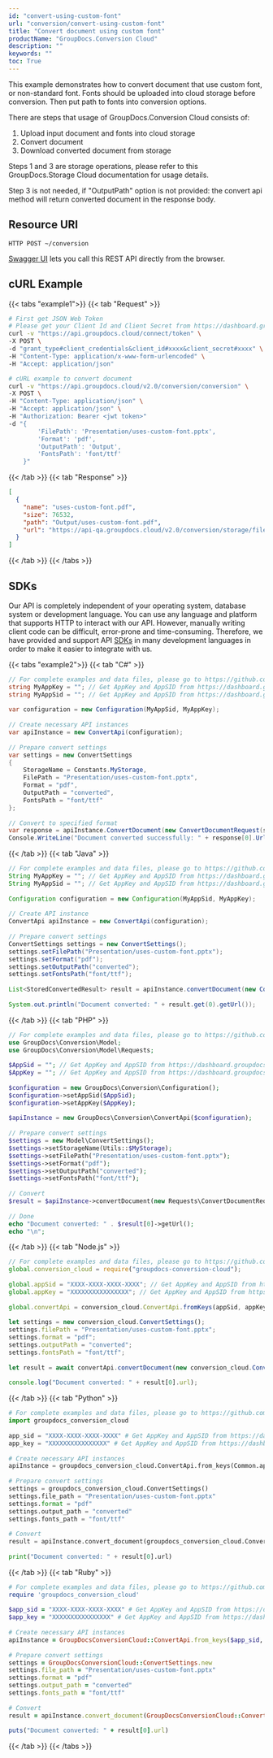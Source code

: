 ```yaml
---
id: "convert-using-custom-font"
url: "conversion/convert-using-custom-font"
title: "Convert document using custom font"
productName: "GroupDocs.Conversion Cloud"
description: ""
keywords: ""
toc: True
---
```


This example demonstrates how to convert document that use custom font, or non-standard font. Fonts should be uploaded into cloud storage before conversion. Then put path to fonts into conversion options.

There are steps that usage of GroupDocs.Conversion Cloud consists of:

1. Upload input document and fonts into cloud storage
1. Convert document
1. Download converted document from storage

Steps 1 and 3 are storage operations, please refer to this GroupDocs.Storage Cloud documentation for usage details.

Step 3 is not needed, if "OutputPath" option is not provided: the convert api method will return converted document in the response body.

## Resource URI

```HTTP POST ~/conversion```

[Swagger UI](https://apireference.groupdocs.cloud/watermark/#/Info/GetInfo) lets you call this REST API directly from the browser.

## cURL Example

{{< tabs "example1">}} {{< tab "Request" >}}

```bash
# First get JSON Web Token
# Please get your Client Id and Client Secret from https://dashboard.groupdocs.cloud/applications. Kindly place Client Id in "client_id" and Client Secret in "client_secret" argument.
curl -v "https://api.groupdocs.cloud/connect/token" \
-X POST \
-d "grant_type#client_credentials&client_id#xxxx&client_secret#xxxx" \
-H "Content-Type: application/x-www-form-urlencoded" \
-H "Accept: application/json"

# cURL example to convert document
curl -v "https://api.groupdocs.cloud/v2.0/conversion/conversion" \
-X POST \
-H "Content-Type: application/json" \
-H "Accept: application/json" \
-H "Authorization: Bearer <jwt token>"
-d "{
        'FilePath': 'Presentation/uses-custom-font.pptx',
        'Format': 'pdf',        
        'OutputPath': 'Output',
        'FontsPath': 'font/ttf'
    }"

```

{{< /tab >}} {{< tab "Response" >}}

```json
[
  {
    "name": "uses-custom-font.pdf",
    "size": 76532,
    "path": "Output/uses-custom-font.pdf",
    "url": "https://api-qa.groupdocs.cloud/v2.0/conversion/storage/file/Output/uses-custom-font.pdf"
  }
]
``` 
{{< /tab >}} {{< /tabs >}}

## SDKs

Our API is completely independent of your operating system, database system or development language. You can use any language and platform that supports HTTP to interact with our API. However, manually writing client code can be difficult, error-prone and time-consuming. Therefore, we have provided and support API [SDKs](https://github.com/groupdocs-conversion-cloud) in many development languages in order to make it easier to integrate with us. 


{{< tabs "example2">}} {{< tab "C#" >}}

```csharp
// For complete examples and data files, please go to https://github.com/groupdocs-conversion-cloud/groupdocs-conversion-cloud-dotnet-samples
string MyAppKey = ""; // Get AppKey and AppSID from https://dashboard.groupdocs.cloud
string MyAppSid = ""; // Get AppKey and AppSID from https://dashboard.groupdocs.cloud
  
var configuration = new Configuration(MyAppSid, MyAppKey);
  
// Create necessary API instances
var apiInstance = new ConvertApi(configuration);
 
// Prepare convert settings
var settings = new ConvertSettings
{
    StorageName = Constants.MyStorage,
    FilePath = "Presentation/uses-custom-font.pptx",
    Format = "pdf",
    OutputPath = "converted",
    FontsPath = "font/ttf"
};
 
// Convert to specified format
var response = apiInstance.ConvertDocument(new ConvertDocumentRequest(settings));
Console.WriteLine("Document converted successfully: " + response[0].Url);
```

{{< /tab >}} {{< tab "Java" >}}

```java
// For complete examples and data files, please go to https://github.com/groupdocs-conversion-cloud/groupdocs-conversion-cloud-java-samples
String MyAppKey = ""; // Get AppKey and AppSID from https://dashboard.groupdocs.cloud
String MyAppSid = ""; // Get AppKey and AppSID from https://dashboard.groupdocs.cloud
  
Configuration configuration = new Configuration(MyAppSid, MyAppKey);
  
// Create API instance
ConvertApi apiInstance = new ConvertApi(configuration);
 
// Prepare convert settings
ConvertSettings settings = new ConvertSettings();
settings.setFilePath("Presentation/uses-custom-font.pptx");
settings.setFormat("pdf");
settings.setOutputPath("converted");
settings.setFontsPath("font/ttf");
 
List<StoredConvertedResult> result = apiInstance.convertDocument(new ConvertDocumentRequest(settings));
 
System.out.println("Document converted: " + result.get(0).getUrl());
```

{{< /tab >}} {{< tab "PHP" >}}

```php
// For complete examples and data files, please go to https://github.com/groupdocs-conversion-cloud/groupdocs-conversion-cloud-php-samples
use GroupDocs\Conversion\Model;
use GroupDocs\Conversion\Model\Requests;
 
$AppSid = ""; // Get AppKey and AppSID from https://dashboard.groupdocs.cloud
$AppKey = ""; // Get AppKey and AppSID from https://dashboard.groupdocs.cloud
  
$configuration = new GroupDocs\Conversion\Configuration();
$configuration->setAppSid($AppSid);
$configuration->setAppKey($AppKey);
 
$apiInstance = new GroupDocs\Conversion\ConvertApi($configuration);
 
// Prepare convert settings
$settings = new Model\ConvertSettings();
$settings->setStorageName(Utils::$MyStorage);
$settings->setFilePath("Presentation/uses-custom-font.pptx");
$settings->setFormat("pdf");
$settings->setOutputPath("converted");
$settings->setFontsPath("font/ttf");
 
// Convert
$result = $apiInstance->convertDocument(new Requests\ConvertDocumentRequest($settings));
 
// Done
echo "Document converted: " . $result[0]->getUrl();
echo "\n";
```

{{< /tab >}} {{< tab "Node.js" >}}

```js
// For complete examples and data files, please go to https://github.com/groupdocs-conversion-cloud/groupdocs-conversion-cloud-node-samples
global.conversion_cloud = require("groupdocs-conversion-cloud");
 
global.appSid = "XXXX-XXXX-XXXX-XXXX"; // Get AppKey and AppSID from https://dashboard.groupdocs.cloud
global.appKey = "XXXXXXXXXXXXXXXX"; // Get AppKey and AppSID from https://dashboard.groupdocs.cloud
  
global.convertApi = conversion_cloud.ConvertApi.fromKeys(appSid, appKey);
 
let settings = new conversion_cloud.ConvertSettings();
settings.filePath = "Presentation/uses-custom-font.pptx";
settings.format = "pdf";
settings.outputPath = "converted";
settings.fontsPath = "font/ttf";
 
let result = await convertApi.convertDocument(new conversion_cloud.ConvertDocumentRequest(settings));
 
console.log("Document converted: " + result[0].url);
```

{{< /tab >}} {{< tab "Python" >}}

```python
# For complete examples and data files, please go to https://github.com/groupdocs-conversion-cloud/groupdocs-conversion-cloud-python-samples
import groupdocs_conversion_cloud
 
app_sid = "XXXX-XXXX-XXXX-XXXX" # Get AppKey and AppSID from https://dashboard.groupdocs.cloud
app_key = "XXXXXXXXXXXXXXXX" # Get AppKey and AppSID from https://dashboard.groupdocs.cloud
  
# Create necessary API instances
apiInstance = groupdocs_conversion_cloud.ConvertApi.from_keys(Common.app_sid, Common.app_key)
 
# Prepare convert settings
settings = groupdocs_conversion_cloud.ConvertSettings()
settings.file_path = "Presentation/uses-custom-font.pptx"
settings.format = "pdf"       
settings.output_path = "converted"
settings.fonts_path = "font/ttf"
 
# Convert
result = apiInstance.convert_document(groupdocs_conversion_cloud.ConvertDocumentRequest(settings))
 
print("Document converted: " + result[0].url)
```

{{< /tab >}} {{< tab "Ruby" >}}

```ruby
# For complete examples and data files, please go to https://github.com/groupdocs-conversion-cloud/groupdocs-conversion-cloud-ruby-samples
require 'groupdocs_conversion_cloud'
 
$app_sid = "XXXX-XXXX-XXXX-XXXX" # Get AppKey and AppSID from https://dashboard.groupdocs.cloud
$app_key = "XXXXXXXXXXXXXXXX" # Get AppKey and AppSID from https://dashboard.groupdocs.cloud
  
# Create necessary API instances
apiInstance = GroupDocsConversionCloud::ConvertApi.from_keys($app_sid, $app_key)
 
# Prepare convert settings
settings = GroupDocsConversionCloud::ConvertSettings.new
settings.file_path = "Presentation/uses-custom-font.pptx"
settings.format = "pdf"       
settings.output_path = "converted"
settings.fonts_path = "font/ttf"
 
# Convert
result = apiInstance.convert_document(GroupDocsConversionCloud::ConvertDocumentRequest.new(settings))
 
puts("Document converted: " + result[0].url)
```

{{< /tab >}} {{< /tabs >}}
